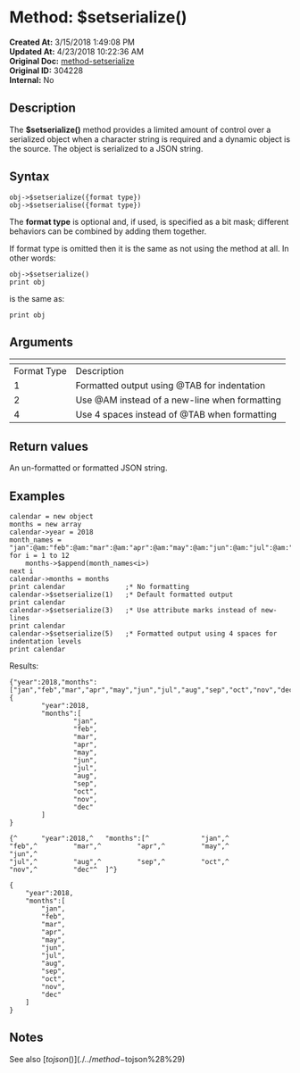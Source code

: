 # Method: $setserialize()

**Created At:** 3/15/2018 1:49:08 PM  
**Updated At:** 4/23/2018 10:22:36 AM  
**Original Doc:** [method-setserialize](https://docs.jbase.com/42948-dynamic-objects/method-setserialize)  
**Original ID:** 304228  
**Internal:** No  


## Description

The **$setserialize()** method provides a limited amount of control over a serialized object when a character string is required and a dynamic object is the source. The object is serialized to a JSON string.



## Syntax

```
obj->$setserialize({format type})
obj->$setserialise({format type})
```

The **format type** is optional and, if used, is specified as a bit mask; different behaviors can be combined by adding them together.

If format type is omitted then it is the same as not using the method at all. In other words:

```
obj->$setserialize()
print obj
```

is the same as:

```
print obj
```



## Arguments




| <!----> | <!----> |
| --- | --- |
| Format Type<br> | Description<br> |
| 1<br> | Formatted output using @TAB for indentation<br> |
| 2<br> | Use @AM instead of a new-line when formatting<br> |
| 4<br> | Use 4 spaces instead of @TAB when formatting<br> |




## Return values

An un-formatted or formatted JSON string.



## Examples

```
calendar = new object
months = new array
calendar->year = 2018
month_names = "jan":@am:"feb":@am:"mar":@am:"apr":@am:"may":@am:"jun":@am:"jul":@am:"aug":@am:"sep":@am:"oct":@am:"nov":@am:"dec"
for i = 1 to 12
    months->$append(month_names<i>)
next i
calendar->months = months
print calendar               ;* No formatting
calendar->$setserialize(1)   ;* Default formatted output
print calendar
calendar->$setserialize(3)   ;* Use attribute marks instead of new-lines
print calendar
calendar->$setserialize(5)   ;* Formatted output using 4 spaces for indentation levels
print calendar
```

Results:

```
{"year":2018,"months":["jan","feb","mar","apr","may","jun","jul","aug","sep","oct","nov","dec"]}
{
        "year":2018,
        "months":[
                "jan",
                "feb",
                "mar",
                "apr",
                "may",
                "jun",
                "jul",
                "aug",
                "sep",
                "oct",
                "nov",
                "dec"
        ]
}

{^      "year":2018,^   "months":[^             "jan",^         "feb",^         "mar",^         "apr",^         "may",^         "jun",^
"jul",^         "aug",^         "sep",^         "oct",^         "nov",^         "dec"^  ]^}

{
    "year":2018,
    "months":[
        "jan",
        "feb",
        "mar",
        "apr",
        "may",
        "jun",
        "jul",
        "aug",
        "sep",
        "oct",
        "nov",
        "dec"
    ]
}
```



## Notes

See also [$tojson()](./../method-$tojson%28%29)
